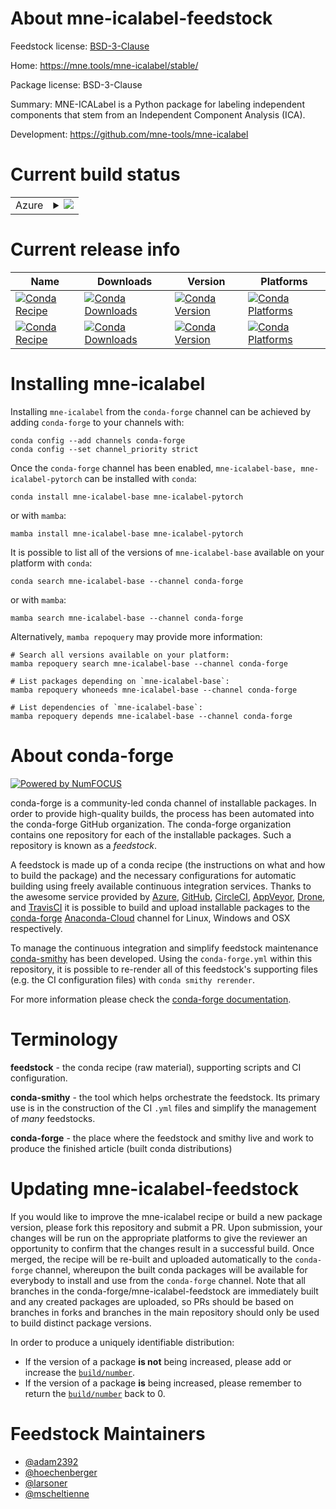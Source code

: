 About mne-icalabel-feedstock
============================

Feedstock license: [BSD-3-Clause](https://github.com/conda-forge/mne-icalabel-feedstock/blob/main/LICENSE.txt)

Home: https://mne.tools/mne-icalabel/stable/

Package license: BSD-3-Clause

Summary: MNE-ICALabel is a Python package for labeling independent components that stem from an Independent Component Analysis (ICA).

Development: https://github.com/mne-tools/mne-icalabel

Current build status
====================


<table>
    
  <tr>
    <td>Azure</td>
    <td>
      <details>
        <summary>
          <a href="https://dev.azure.com/conda-forge/feedstock-builds/_build/latest?definitionId=16134&branchName=main">
            <img src="https://dev.azure.com/conda-forge/feedstock-builds/_apis/build/status/mne-icalabel-feedstock?branchName=main">
          </a>
        </summary>
        <table>
          <thead><tr><th>Variant</th><th>Status</th></tr></thead>
          <tbody><tr>
              <td>linux_64</td>
              <td>
                <a href="https://dev.azure.com/conda-forge/feedstock-builds/_build/latest?definitionId=16134&branchName=main">
                  <img src="https://dev.azure.com/conda-forge/feedstock-builds/_apis/build/status/mne-icalabel-feedstock?branchName=main&jobName=linux&configuration=linux%20linux_64_" alt="variant">
                </a>
              </td>
            </tr><tr>
              <td>osx_64</td>
              <td>
                <a href="https://dev.azure.com/conda-forge/feedstock-builds/_build/latest?definitionId=16134&branchName=main">
                  <img src="https://dev.azure.com/conda-forge/feedstock-builds/_apis/build/status/mne-icalabel-feedstock?branchName=main&jobName=osx&configuration=osx%20osx_64_" alt="variant">
                </a>
              </td>
            </tr><tr>
              <td>win_64</td>
              <td>
                <a href="https://dev.azure.com/conda-forge/feedstock-builds/_build/latest?definitionId=16134&branchName=main">
                  <img src="https://dev.azure.com/conda-forge/feedstock-builds/_apis/build/status/mne-icalabel-feedstock?branchName=main&jobName=win&configuration=win%20win_64_" alt="variant">
                </a>
              </td>
            </tr>
          </tbody>
        </table>
      </details>
    </td>
  </tr>
</table>

Current release info
====================

| Name | Downloads | Version | Platforms |
| --- | --- | --- | --- |
| [![Conda Recipe](https://img.shields.io/badge/recipe-mne--icalabel--base-green.svg)](https://anaconda.org/conda-forge/mne-icalabel-base) | [![Conda Downloads](https://img.shields.io/conda/dn/conda-forge/mne-icalabel-base.svg)](https://anaconda.org/conda-forge/mne-icalabel-base) | [![Conda Version](https://img.shields.io/conda/vn/conda-forge/mne-icalabel-base.svg)](https://anaconda.org/conda-forge/mne-icalabel-base) | [![Conda Platforms](https://img.shields.io/conda/pn/conda-forge/mne-icalabel-base.svg)](https://anaconda.org/conda-forge/mne-icalabel-base) |
| [![Conda Recipe](https://img.shields.io/badge/recipe-mne--icalabel--pytorch-green.svg)](https://anaconda.org/conda-forge/mne-icalabel-pytorch) | [![Conda Downloads](https://img.shields.io/conda/dn/conda-forge/mne-icalabel-pytorch.svg)](https://anaconda.org/conda-forge/mne-icalabel-pytorch) | [![Conda Version](https://img.shields.io/conda/vn/conda-forge/mne-icalabel-pytorch.svg)](https://anaconda.org/conda-forge/mne-icalabel-pytorch) | [![Conda Platforms](https://img.shields.io/conda/pn/conda-forge/mne-icalabel-pytorch.svg)](https://anaconda.org/conda-forge/mne-icalabel-pytorch) |

Installing mne-icalabel
=======================

Installing `mne-icalabel` from the `conda-forge` channel can be achieved by adding `conda-forge` to your channels with:

```
conda config --add channels conda-forge
conda config --set channel_priority strict
```

Once the `conda-forge` channel has been enabled, `mne-icalabel-base, mne-icalabel-pytorch` can be installed with `conda`:

```
conda install mne-icalabel-base mne-icalabel-pytorch
```

or with `mamba`:

```
mamba install mne-icalabel-base mne-icalabel-pytorch
```

It is possible to list all of the versions of `mne-icalabel-base` available on your platform with `conda`:

```
conda search mne-icalabel-base --channel conda-forge
```

or with `mamba`:

```
mamba search mne-icalabel-base --channel conda-forge
```

Alternatively, `mamba repoquery` may provide more information:

```
# Search all versions available on your platform:
mamba repoquery search mne-icalabel-base --channel conda-forge

# List packages depending on `mne-icalabel-base`:
mamba repoquery whoneeds mne-icalabel-base --channel conda-forge

# List dependencies of `mne-icalabel-base`:
mamba repoquery depends mne-icalabel-base --channel conda-forge
```


About conda-forge
=================

[![Powered by
NumFOCUS](https://img.shields.io/badge/powered%20by-NumFOCUS-orange.svg?style=flat&colorA=E1523D&colorB=007D8A)](https://numfocus.org)

conda-forge is a community-led conda channel of installable packages.
In order to provide high-quality builds, the process has been automated into the
conda-forge GitHub organization. The conda-forge organization contains one repository
for each of the installable packages. Such a repository is known as a *feedstock*.

A feedstock is made up of a conda recipe (the instructions on what and how to build
the package) and the necessary configurations for automatic building using freely
available continuous integration services. Thanks to the awesome service provided by
[Azure](https://azure.microsoft.com/en-us/services/devops/), [GitHub](https://github.com/),
[CircleCI](https://circleci.com/), [AppVeyor](https://www.appveyor.com/),
[Drone](https://cloud.drone.io/welcome), and [TravisCI](https://travis-ci.com/)
it is possible to build and upload installable packages to the
[conda-forge](https://anaconda.org/conda-forge) [Anaconda-Cloud](https://anaconda.org/)
channel for Linux, Windows and OSX respectively.

To manage the continuous integration and simplify feedstock maintenance
[conda-smithy](https://github.com/conda-forge/conda-smithy) has been developed.
Using the ``conda-forge.yml`` within this repository, it is possible to re-render all of
this feedstock's supporting files (e.g. the CI configuration files) with ``conda smithy rerender``.

For more information please check the [conda-forge documentation](https://conda-forge.org/docs/).

Terminology
===========

**feedstock** - the conda recipe (raw material), supporting scripts and CI configuration.

**conda-smithy** - the tool which helps orchestrate the feedstock.
                   Its primary use is in the construction of the CI ``.yml`` files
                   and simplify the management of *many* feedstocks.

**conda-forge** - the place where the feedstock and smithy live and work to
                  produce the finished article (built conda distributions)


Updating mne-icalabel-feedstock
===============================

If you would like to improve the mne-icalabel recipe or build a new
package version, please fork this repository and submit a PR. Upon submission,
your changes will be run on the appropriate platforms to give the reviewer an
opportunity to confirm that the changes result in a successful build. Once
merged, the recipe will be re-built and uploaded automatically to the
`conda-forge` channel, whereupon the built conda packages will be available for
everybody to install and use from the `conda-forge` channel.
Note that all branches in the conda-forge/mne-icalabel-feedstock are
immediately built and any created packages are uploaded, so PRs should be based
on branches in forks and branches in the main repository should only be used to
build distinct package versions.

In order to produce a uniquely identifiable distribution:
 * If the version of a package **is not** being increased, please add or increase
   the [``build/number``](https://docs.conda.io/projects/conda-build/en/latest/resources/define-metadata.html#build-number-and-string).
 * If the version of a package **is** being increased, please remember to return
   the [``build/number``](https://docs.conda.io/projects/conda-build/en/latest/resources/define-metadata.html#build-number-and-string)
   back to 0.

Feedstock Maintainers
=====================

* [@adam2392](https://github.com/adam2392/)
* [@hoechenberger](https://github.com/hoechenberger/)
* [@larsoner](https://github.com/larsoner/)
* [@mscheltienne](https://github.com/mscheltienne/)


